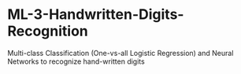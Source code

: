 # ML-3-Handwritten-Digits-Recognition
Multi-class Classification (One-vs-all Logistic Regression) and Neural Networks to recognize hand-written digits
